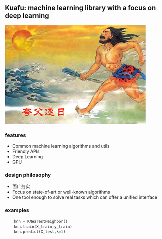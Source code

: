 ## Kuafu: machine learning library with a focus on deep learning

![Kuafu](logo/kuafu.jpg)

### features
- Common machine learning algorithms and utils
- Friendly APIs
- Deep Learning
- GPU

### design philosophy 
- 面广务实
- Focus on state-of-art or well-known algorithms
- One tool enough to solve real tasks which can offer a unified interface


### examples

```python
	knn = KNearestNeighbor()
	knn.train(X_train,y_train)
	knn.predict(X_test,k=1)
```

